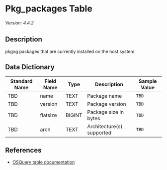 # Pkg_packages Table
###### Version: 4.4.2

## Description
pkgng packages that are currently installed on the host system.

## Data Dictionary
|Standard Name|Field Name|Type|Description|Sample Value|
|---|---|---|---|---|
|TBD|name|TEXT|Package name|`TBD`|
|TBD|version|TEXT|Package version|`TBD`|
|TBD|flatsize|BIGINT|Package size in bytes|`TBD`|
|TBD|arch|TEXT|Architecture(s) supported|`TBD`|

## References
* [OSQuery table documentation](https://osquery.io/schema/current#pkg_packages)
